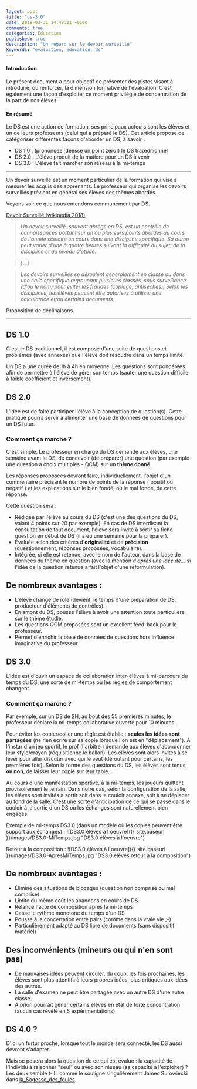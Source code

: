 ```yaml
---
layout: post
title: "ds-3.0"
date: 2018-03-31 14:49:21 +0100
comments: true
categories: Education
published: true
description: "Un regard sur le devoir surveillé"
keywords: "evaluation, education, ds"
---
```


#### Introduction
Le présent document a pour objectif de présenter des pistes visant à introduire, ou renforcer, la dimension formative de l'évaluation. C'est également une façon d'exploiter ce moment privilégié de concentration de la part de nos élèves.

#### En résumé
  Le DS est une action de formation, ses principaux acteurs sont les élèves et un de leurs professeurs (celui qui a préparé le DS).
  Cet article propose de catégoriser différentes façons d'aborder un DS, à savoir :

   *   DS 1.0 : (prononcez [déesse un point zéro]) le DS traœditionnel
   *   DS 2.0 : L'éléve produit de la matière pour un DS à venir
   *   DS 3.0 : L'élève fait marcher son réseau à la mi-temps
<!-- more -->
------

Un devoir surveillé est un moment particulier de la formation qui vise à mesurer les acquis des apprenants. Le professeur qui organise les devoirs surveillés prévient en général ses élèves des thèmes abordés.

Voyons voir ce que nous entendons communément par DS.


[Devoir Surveillé (wikipedia 2018)](http://fr.wikipedia.org/wiki/Devoir_surveill%C3%A9) 

> _Un devoir surveillé, souvent abrégé en DS, est un contrôle de connaissances portant sur un ou plusieurs points abordés au cours de l'année scolaire en cours dans une discipline spécifique. Sa durée peut varier d'une à quatre heures suivant la difficulté du sujet, de la discipline et du niveau d'étude._

> [...] 

> _Les devoirs surveillés se déroulent généralement en classe ou dans une salle spécifique regroupant plusieurs classes, sous surveillance (d'où le nom) pour éviter les fraudes (copiage, antisèches). Selon les disciplines, les élèves peuvent être autorisés à utiliser une calculatrice et/ou certains documents._


Proposition de déclinaisons.

---

DS 1.0
------

C'est le DS traditionnel, il est composé d'une suite de questions et problèmes (avec annexes) que l'élève doit résoudre dans un temps limité.

Un DS a une durée de 1h à 4h en moyenne. Les questions sont pondérées afin de permettre à l'élève de gérer son temps (sauter une question difficile à faible coéfficient et inversement).

DS 2.0
------

L'idée est de faire participer l'élève à la conception de question(s). Cette pratique pourra servir à alimenter une base de données de questions pour un DS futur.

### Comment ça marche ?

C'est simple. Le professeur en charge du DS demande aux élèves, une semaine avant le DS, de concevoir (de préparer) une question (par exemple une question à choix multiples - QCM) sur un **thème donné**.

Les réponses proposées devront faire, individuellement, l'objet d'un commentaire précisant le nombre de points de la réponse ( positif ou négatif ) et les explications sur le bien fondé, ou le mal fondé, de cette réponse.

Cette question sera :

   *  Rédigée par l'élève au cours du DS (c'est une des questions du DS, valant 4 points sur 20 par exemple). En cas de DS interdisant la consultation de tout document, l'élève sera invité à sortir sa fiche question en début de DS (il a eu une semaine pour la préparer).
   *  Évaluée selon des critères d'**originalité** et de **précision** (questionnement, réponses proposées, vocabulaire).
   *  Intégrée, si elle est retenue, avec le nom de l'auteur, dans la base de données du thème en question (avec la mention *d'après une idée de...* si l'idée de la question retenue a fait l'objet d'une reformulation).

## De nombreux avantages :
  *   L'élève change de rôle (devient, le temps d'une préparation de DS, producteur d'éléments de contrôles).
  *   En amont du DS, pousse l'élève à avoir une attention toute particulière sur le thème étudié.
  *   Les questions QCM proposées sont un excellent feed-back pour le professeur.
  *   Permet d'enrichir la base de données de questions hors influence imaginative du professeur.

DS 3.0
------

L'idée est d'ouvir un espace de collaboration inter-élèves à mi-parcours du temps du DS, une sorte de mi-temps où les règles de comportement changent.

### Comment ça marche ?

   Par exemple, sur un DS de 2H, au bout des 55 premières minutes, le professeur déclare la mi-temps collaborative ouverte pour 10 minutes.

   Pour éviter les copier/coller une règle est établie : **seules les idées sont partagées** (ne rien écrire sur sa copie lorsque l'on est en "déplacement"). À l'instar d'un jeu sportif, le prof (l'arbitre ) demande aux élèves d'abondonner leur stylo/crayon (réquisitionne le ballon). Les élèves sont alors invités à se lever pour aller discuter avec qui le veut (déroutant pour certains, les premières fois). Selon la forme des questions du DS, les élèves sont tenus, **ou non**, de laisser leur copie sur leur table.

   Au cours d'une manifestation sportive, à la mi-temps, les joueurs quittent provisoirement le terrain. Dans notre cas, selon la configuration de la salle, les élèves sont invités à sortir soit dans le couloir annexe, soit à se déplacer au fond de la salle. C'est une sorte d'anticipation de ce qui se passe dans le couloir à la sortie d'un DS où les échanges sont naturellement bien engagés.

   Exemple de mi-temps DS3.0 (dans un modèle où les copies peuvent être support aux échanges) :
![DS3.0 élèves à l oeuvre]({{ site.baseurl }}/images/DS3.0-MiTemps.jpg "DS3.0 élèves à l'oeuvre")

   Retour à la composition :
![DS3.0 élèves à l oeuvre]({{ site.baseurl }}/images/DS3.0-ApresMiTemps.jpg "DS3.0 élèves retour à la composition")

##   De nombreux avantages :
   *   Élimine des situations de blocages (question non comprise ou mal comprise)
   *   Limite du même coût les abandons en cours de DS
   *   Relance l'acte de composition après la mi-temps
   *   Casse le rythme monotone du temps d'un DS
   *   Pousse à la concertation entre pairs (comme dans la vraie vie ;-)
   *   Particulièrement adapté au DS libre de documents (sans dispositif matériel)

##   Des inconvénients (mineurs ou qui n'en sont pas)
   *   De mauvaises idées peuvent circuler, du coup, les fois prochaînes, les élèves sont plus attentifs à leurs propres idées, plus critiques aux idées des autres.
   *   La salle d'examen ne peut être partagée avec un autre DS d'une autre classe.
   *   À priori pourrait gêner certains élèves en état de forte concentration (aucun cas révélé en 5 expérimentations)

DS 4.0 ?
------

D'ici un furtur proche, lorsque tout le monde sera connecté, les DS aussi devront s'adapter.

Mais se posera alors la question de ce qui est évalué : la capacité de l'individu à raisonner "seul" ou avec son réseau (sa capacité à l'exploiter) ? Les deux semble t-il ! comme le souligne singulièrement James Surowiecki dans [la_Sagesse_des_foules](http://fr.wikipedia.org/wiki/La_Sagesse_des_foules).
